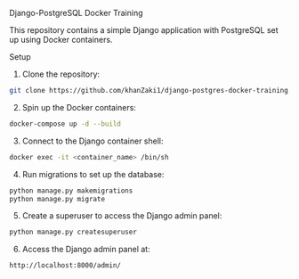 Django-PostgreSQL Docker Training

This repository contains a simple Django application with PostgreSQL set up using Docker containers.

Setup

1. Clone the repository:

```bash
git clone https://github.com/khanZaki1/django-postgres-docker-training.git
```

2. Spin up the Docker containers:

```bash
docker-compose up -d --build
```
3. Connect to the Django container shell:
```bash
docker exec -it <container_name> /bin/sh
```
4. Run migrations to set up the database:
```bash
python manage.py makemigrations
python manage.py migrate
```
5. Create a superuser to access the Django admin panel:
```bash
python manage.py createsuperuser
```
6. Access the Django admin panel at:
```bash
http://localhost:8000/admin/
```
